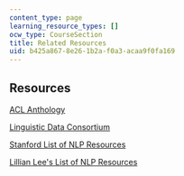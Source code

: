 ```yaml
---
content_type: page
learning_resource_types: []
ocw_type: CourseSection
title: Related Resources
uid: b425a867-8e26-1b2a-f0a3-acaa9f0fa169
---
```


Resources
---------

[ACL Anthology](https://www.aclweb.org/anthology/)

[Linguistic Data Consortium](http://www.ldc.upenn.edu/)

[Stanford List of NLP Resources](http://www-nlp.stanford.edu/links/statnlp.html)

[Lillian Lee's List of NLP Resources](http://www.cs.cornell.edu/courses/cs674/2002SP/#resources)